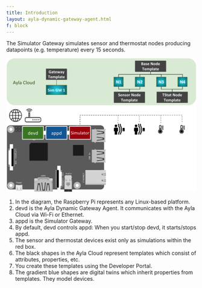 ```yaml
---
title: Introduction
layout: ayla-dynamic-gateway-agent.html
f: block
---
```


The Simulator Gateway simulates sensor and thermostat nodes producing datapoints (e.g. temperature) every 15 seconds.

<div class="row">
<div class="col-lg-6 col-md-10 col-sm-12">
<img class="img-margins img-fluid" src="simulator-gateway.png">
</div>
</div>

1. In the diagram, the Raspberry Pi represents any Linux-based platform.
1. devd is the Ayla Dynamic Gateway Agent. It communicates with the Ayla Cloud via Wi-Fi or Ethernet.
1. appd is the Simulator Gateway.
1. By default, devd controls appd: When you start/stop devd, it starts/stops appd.
1. The sensor and thermostat devices exist only as simulations within the red box.
1. The black shapes in the Ayla Cloud represent templates which consist of attributes, properties, etc. 
1. You create these templates using the Developer Portal.
1. The gradient blue shapes are digital twins which inherit properties from templates. They model devices.
